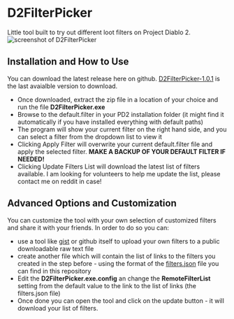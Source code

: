 # D2FilterPicker
Little tool built to try out different loot filters on Project Diablo 2.
![screenshot of D2FilterPicker](https://i.imgur.com/XqwGI8m.png)

## Installation and How to Use
You can download the latest release here on github.
[D2FilterPicker-1.0.1](https://github.com/mik1893/D2FilterPicker/releases/download/v1.0.1/D2FilterPicker-1.0.1.zip) is the last avaialble version to download.

* Once downloaded, extract the zip file in a location of your choice and run the file **D2FilterPicker.exe**
* Browse to the default.filter in your PD2 installation folder (it might find it automatically if you have installed everything with default paths)
* The program will show your current filter on the right hand side, and you can select a filter from the dropdown list to view it
* Clicking Apply Filter will overwrite your current default.filter file and apply the selected filter. **MAKE A BACKUP OF YOUR DEFAULT FILTER IF NEEDED!**
* Clicking Update Filters List will download the latest list of filters available. I am looking for volunteers to help me update the list, please contact me on reddit in case!

## Advanced Options and Customization
You can customize the tool with your own selection of customized filters and share it with your friends. In order to do so you can:

* use a tool like [gist](https://gist.github.com) or github itself to upload your own filters to a public downloadable raw text file
* create another file which will contain the list of links to the filters you created in the step before - using the format of the [filters.json](https://raw.githubusercontent.com/mik1893/D2FilterPicker/main/D2FilterPicker/filters.json) file you can find in this repository
* Edit the **D2FilterPicker.exe.config** an change the **RemoteFilterList** setting from the default value to the link to the list of links (the filters.json file)
* Once done you can open the tool and click on the update button - it will download your list of filters.
